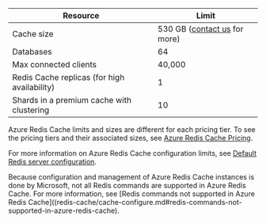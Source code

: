 | Resource | Limit |
| --- | --- |
| Cache size |530 GB ([contact us](mailto:wapteams@microsoft.com?subject=Redis%20Cache%20quota%20increase) for more) |
| Databases |64 |
| Max connected clients |40,000 |
| Redis Cache replicas (for high availability) |1 |
| Shards in a premium cache with clustering |10 |

Azure Redis Cache limits and sizes are different for each pricing tier. To see the pricing tiers and their associated sizes, see [Azure Redis Cache Pricing](https://azure.microsoft.com/pricing/details/cache/).

For more information on Azure Redis Cache configuration limits, see [Default Redis server configuration](../articles/redis-cache/cache-configure.md#default-redis-server-configuration).

Because configuration and management of Azure Redis Cache instances is done by Microsoft, not all Redis commands are supported in Azure Redis Cache. For more information, see [Redis commands not supported in Azure Redis Cache]((redis-cache/cache-configure.md#redis-commands-not-supported-in-azure-redis-cache).

